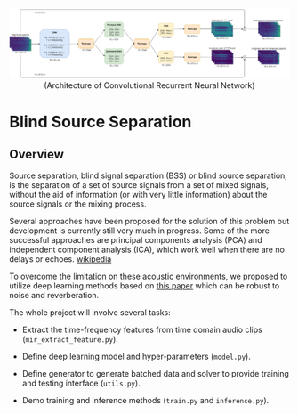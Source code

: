 <center>
<img src="./images/architecture.png" >
<br>
(Architecture of Convolutional Recurrent Neural Network)
</center>

# Blind Source Separation

## Overview
Source separation, blind signal separation (BSS) or blind source separation, is the separation of a set of source signals from a set of mixed signals, without the aid of information (or with very little information) about the source signals or the mixing process.

Several approaches have been proposed for the solution of this problem but development is currently still very much in progress. Some of the more successful approaches are principal components analysis (PCA) and independent component analysis (ICA), which work well when there are no delays or echoes. [wikipedia](https://en.wikipedia.org/wiki/Signal_separation)

To overcome the limitation on these acoustic environments, we proposed to utilize deep learning methods based on [this paper](https://arxiv.org/pdf/1502.04149.pdf) which can be robust to noise and reverberation.

The whole project will involve several tasks:

* Extract the time-frequency features from time domain audio clips (`mir_extract_feature.py`).

* Define deep learning model and hyper-parameters (`model.py`).

* Define generator to generate batched data and solver to provide training and testing interface (`utils.py`).

* Demo training and inference methods (`train.py` and `inference.py`).

